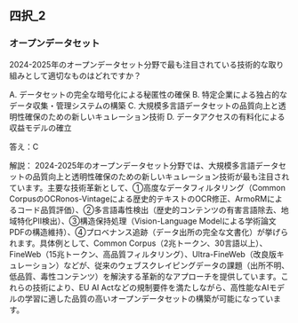 ## 四択_2
### オープンデータセット
2024-2025年のオープンデータセット分野で最も注目されている技術的な取り組みとして適切なものはどれですか？

A. データセットの完全な暗号化による秘匿性の確保
B. 特定企業による独占的なデータ収集・管理システムの構築
C. 大規模多言語データセットの品質向上と透明性確保のための新しいキュレーション技術
D. データアクセスの有料化による収益モデルの確立

答え：C

解説：
2024-2025年のオープンデータセット分野では、大規模多言語データセットの品質向上と透明性確保のための新しいキュレーション技術が最も注目されています。主要な技術革新として、①高度なデータフィルタリング（Common CorpusのOCRonos-Vintageによる歴史的テキストのOCR修正、ArmoRMによるコード品質評価）、②多言語毒性検出（歴史的コンテンツの有害言語除去、地域特化PII検出）、③構造保持処理（Vision-Language Modelによる学術論文PDFの構造維持）、④プロベナンス追跡（データ出所の完全な文書化）が挙げられます。具体例として、Common Corpus（2兆トークン、30言語以上）、FineWeb（15兆トークン、高品質フィルタリング）、Ultra-FineWeb（改良版キュレーション）などが、従来のウェブスクレイピングデータの課題（出所不明、低品質、毒性コンテンツ）を解決する革新的なアプローチを提供しています。これらの技術により、EU AI Actなどの規制要件を満たしながら、高性能なAIモデルの学習に適した品質の高いオープンデータセットの構築が可能になっています。 